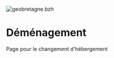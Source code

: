 ![geobretagne.bzh](https://geobretagne.fr/apps/obsfoncier/img/logo_geob.jpg)

# Déménagement
Page pour le changement d'hébergement

